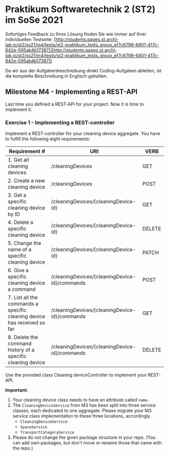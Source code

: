 # Praktikum Softwaretechnik 2 (ST2) im SoSe 2021

Sofortiges Feedback zu Ihres Lösung finden Sie wie immer auf Ihrer individuellen Testseite:
[http://students.pages.st.archi-lab.io/st2/ss21/m4/tests/st2-praktikum_tests_group_ef7c6798-6801-417c-842e-595ab4b17387]([http://students.pages.st.archi-lab.io/st2/ss21/m4/tests/st2-praktikum_tests_group_ef7c6798-6801-417c-842e-595ab4b17387])

Da wir aus der Aufgabenbeschreibung direkt Coding-Aufgaben ableiten, ist die komplette Beschreibung in Englisch
gehalten. 

## Milestone M4 - Implementing a REST-API

Last time you defined a REST-API for your project. Now it is time to implement it.

### Exercise 1 - Implementing a REST-controller

Implement a REST-controller for your cleaning device aggregate.
You have to fulfill the following eight requirements:

|Requirement # | URI | VERB |
|---|---|---|
| 1. Get all cleaning devices                                                                      | /cleaningDevices | GET |
| 2. Create a new cleaning device                                                                  | /cleaningDevices | POST |
| 3. Get a specific cleaning device by ID                                                          | /cleaningDevices/{cleaningDevice-id} | GET |
| 4. Delete a specific cleaning device                                                             | /cleaningDevices/{cleaningDevice-id} | DELETE |
| 5. Change the name of a specific cleaning device                                                 | /cleaningDevices/{cleaningDevice-id} | PATCH |
| 6. Give a specific cleaning device a command                                         | /cleaningDevices/{cleaningDevice-id}/commands | POST |
| 7. List all the commands a specific cleaning device has received so far                        | /cleaningDevices/{cleaningDevice-id}/commands | GET |
| 8. Delete the command history of a specific cleaning device                                    | /cleaningDevices/{cleaningDevice-id}/commands | DELETE | 

Use the provided class Cleaning deviceController to implement your REST-API. 

**Important:** 
1. Your cleaning device class needs to have an attribute called `name`.
1. The `CleaningDeviceService` from M3 has been split into three service classes, each dedicated to one aggregate. 
    Please migrate your M3 service class implementation to these three locations, accordingly.
    * `CleaningDeviceService`
    * `SpaceService`
    * `TransportCategoryService`
1. Please do not change the given package structure in your repo. (You can add own packages, but don't move or
    rename those that came with the repo.)

